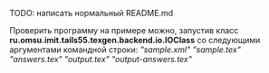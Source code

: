 TODO: написать нормальный README.md

Проверить программу на примере можно, запустив класс **ru.omsu.imit.tails55.texgen.backend.io.IOClass** со следующими аргументами командной строки:
*"sample.xml" "sample.tex" "answers.tex" "output.tex" "output-answers.tex"*